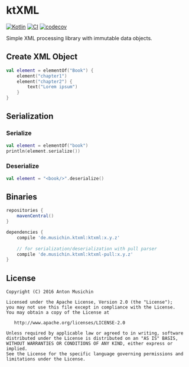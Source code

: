 # ktXML
[![Kotlin](https://img.shields.io/badge/Kotlin-1.5.31-blue.svg)](http://kotlinlang.org)
[![CI](https://github.com/musichin/ktXML/actions/workflows/ci.yml/badge.svg)](https://github.com/musichin/ktXML/actions/workflows/ci.yml)
[![codecov](https://codecov.io/gh/musichin/ktXML/branch/main/graph/badge.svg?token=97KCGzK38R)](https://codecov.io/gh/musichin/ktXML)

Simple XML processing library with immutable data objects.

## Create XML Object
```kotlin
val element = elementOf("Book") {
    element("chapter1")
    element("chapter2") {
        text("Lorem ipsum")
    }
}
```

## Serialization

### Serialize
```kotlin
val element = elementOf("book")
println(element.serialize())
```

### Deserialize
```kotlin
val element = "<book/>".deserialize()
```

## Binaries
```groovy
repositories {
    mavenCentral()
}

dependencies {
    compile 'de.musichin.ktxml:ktxml:x.y.z'
    
    // for serialization/deserialization with pull parser
    compile 'de.musichin.ktxml:ktxml-pull:x.y.z'
}
```

## License

    Copyright (C) 2016 Anton Musichin

    Licensed under the Apache License, Version 2.0 (the "License");
    you may not use this file except in compliance with the License.
    You may obtain a copy of the License at

       http://www.apache.org/licenses/LICENSE-2.0

    Unless required by applicable law or agreed to in writing, software
    distributed under the License is distributed on an "AS IS" BASIS,
    WITHOUT WARRANTIES OR CONDITIONS OF ANY KIND, either express or implied.
    See the License for the specific language governing permissions and
    limitations under the License.

